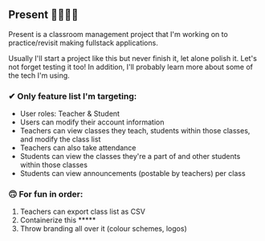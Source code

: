 ## Present 🙋‍♀️🙋‍♂️

Present is a classroom management project that I'm working on to practice/revisit making fullstack applications. 

Usually I'll start a project like this but never finish it, let alone polish it. Let's not forget testing it too! In addition, I'll probably learn more about some of the tech I'm using.

### ✔ Only feature list I'm targeting:
- User roles: Teacher & Student
- Users can modify their account information
- Teachers can view classes they teach, students within those classes, and modify the class list
- Teachers can also take attendance
- Students can view the classes they're a part of and other students within those classes
- Students can view announcements (postable by teachers) per class

### 🙃 For fun in order:
1. Teachers can export class list as CSV
2. Containerize this *****
3. Throw branding all over it (colour schemes, logos)
